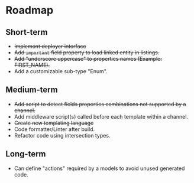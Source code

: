 # Roadmap

## Short-term

- ~~Implement deployer interface~~
- ~~Add `important` field property to load linked entity in listings.~~
- ~~Add "underscore uppercase" to properties names (Example: FIRST_NAME).~~
- Add a customizable sub-type "Enum".

## Medium-term

- ~~Add script to detect fields properties combinations not supported by a channel.~~
- Add middleware script(s) called before each template within a channel.
- ~~Create new templating language~~
- Code formatter/Linter after build.
- Refactor code using intersection types.

## Long-term

- Can define "actions" required by a models to avoid unused generated code.

